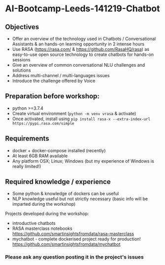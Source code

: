 # AI-Bootcamp-Leeds-141219-Chatbot

## Objectives
* Offer an overview of the technology used in Chatbots / Conversational Assistants & an hands-on learning opportunity in 2 intense hours
* Use RASA (https://rasa.com/ & https://github.com/RasaHQ/rasa) as easy-to-use open source technology to create chatbots for hands-on sessions
* Give an overview of common conversational NLU challenges and solutions
* Address multi-channel / multi-languages issues
* Introduce the challenge offered by Voice



## Preparation before workshop:
* python >=3.7.4
* Create virtual environment (`python -m venv vrasa` & activate)
* Once activated, install using `pip install rasa-x --extra-index-url https://pypi.rasa.com/simple`



## Requirements
* docker + docker-compose installed (recently)
* At least 6GB RAM available
* Any platform OSX; Linux; Windows (but my experience of Windows is really limited!)


## Required knowledge / experience
* Some python & knowledge of dockers can be useful
* NLP knowledge useful but not strictly necessary (basic info will be imparted during the workshop)

Projects developed during the workshop:

* introductive chatbots
* RASA masterclass notebooks https://github.com/smartinsightsfromdata/rasa-masterclass
* mychatbot - complete dockerised project ready for production! https://github.com/smartinsightsfromdata/mychatbot



### Please ask any question posting it in the project's issues

